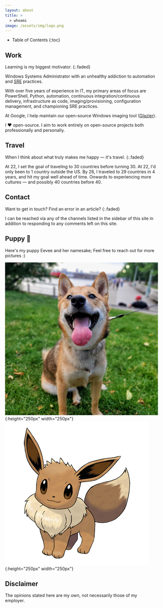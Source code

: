 ```yaml
---
layout: about
title: >
  > whoami
image: /assets/img/logo.png
---
```


- Table of Contents
{:toc}

## Work

Learning is my biggest motivator.
{:.faded}

Windows Systems Administrator with an unhealthy addiction to automation and [SRE](https://en.wikipedia.org/wiki/Site_Reliability_Engineering)
practices.

With over five years of experience in IT, my primary areas of focus are
PowerShell, Python, automation, continuous integration/continuous delivery,
infrastructure as code, imaging/provisioning, configuration management,
and championing SRE practices.

At Google, I help maintain our open-source Windows imaging tool
([Glazier](https://github.com/google/glazier)).

I ❤️ open-source. I aim to work entirely on open-source projects both
professionally and personally.

## Travel

When I think about what truly makes me happy — it's travel.
{:.faded}

At 22, I set the goal of traveling to 30 countries before turning 30.
At 22, I'd only been to 1 country outside the US. By 26, I traveled to 29 countries in
4 years, and hit my goal well ahead of time. Onwards to experiencing more
cultures — and possibly 40 countries before 40.

## Contact

Want to get in touch? Find an error in an article?
{:.faded}

I can be reached via any of the channels listed in the sidebar of this site in
addition to responding to any comments left on this site.

## Puppy 🐶

Here's my puppy Eevee and her namesake; Feel free to reach out for more pictures
:)

![Eevee](assets/img/common/eevee.jpg){:height="250px" width="250px"}
![EeveePokemon](assets/img/common/eeveepokemon.png){:height="250px" width="250px"}

## Disclaimer

The opinions stated here are my own, not necessarily those of my employer.
